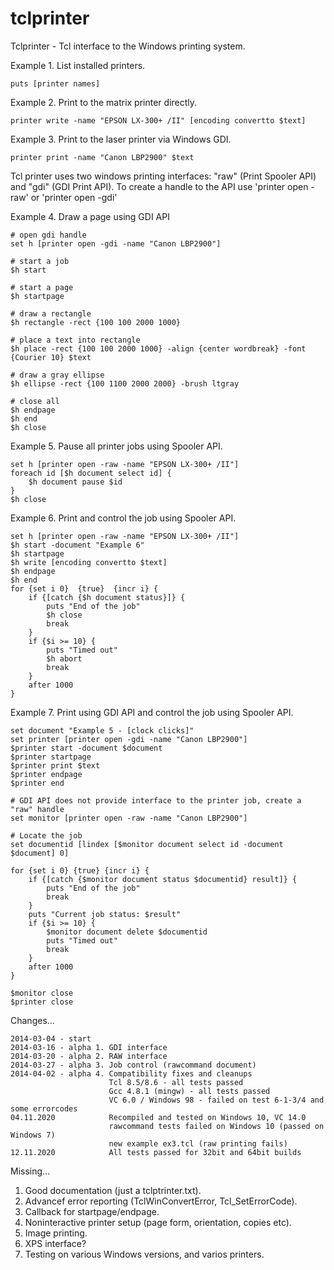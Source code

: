 # tclprinter


Tclprinter - Tcl interface to the Windows printing system.


Example 1. List installed printers.
```
puts [printer names]
```

Example 2. Print to the matrix printer directly.
```
printer write -name "EPSON LX-300+ /II" [encoding convertto $text]
```

Example 3. Print to the laser printer via Windows GDI.
```
printer print -name "Canon LBP2900" $text
```

Tcl printer uses two windows printing interfaces: "raw" (Print Spooler API) and "gdi" (GDI Print API).
To create a handle to the API use  'printer open -raw'  or 'printer open -gdi'


Example 4. Draw a page using GDI API
```
# open gdi handle
set h [printer open -gdi -name "Canon LBP2900"]

# start a job
$h start

# start a page
$h startpage

# draw a rectangle
$h rectangle -rect {100 100 2000 1000}

# place a text into rectangle
$h place -rect {100 100 2000 1000} -align {center wordbreak} -font {Courier 10} $text

# draw a gray ellipse
$h ellipse -rect {100 1100 2000 2000} -brush ltgray

# close all
$h endpage
$h end
$h close
```

Example 5. Pause all printer jobs using Spooler API.
```
set h [printer open -raw -name "EPSON LX-300+ /II"]
foreach id [$h document select id] {
    $h document pause $id
}
$h close
```

Example 6. Print and control the job using Spooler API.
```
set h [printer open -raw -name "EPSON LX-300+ /II"]
$h start -document "Example 6"
$h startpage
$h write [encoding convertto $text]
$h endpage
$h end
for {set i 0}  {true}  {incr i} {
    if {[catch {$h document status}]} {
        puts "End of the job"
        $h close
        break
    }
    if {$i >= 10} {
        puts "Timed out"
        $h abort
        break
    }
    after 1000
}
```

Example 7. Print using GDI API and control the job using Spooler API.
```
set document "Example 5 - [clock clicks]"
set printer [printer open -gdi -name "Canon LBP2900"]
$printer start -document $document
$printer startpage
$printer print $text
$printer endpage
$printer end

# GDI API does not provide interface to the printer job, create a "raw" handle
set monitor [printer open -raw -name "Canon LBP2900"]

# Locate the job 
set documentid [lindex [$monitor document select id -document $document] 0]

for {set i 0} {true} {incr i} {
    if {[catch {$monitor document status $documentid} result]} {
        puts "End of the job"
        break
    }
    puts "Current job status: $result"
    if {$i >= 10} {
        $monitor document delete $documentid
        puts "Timed out"
        break
    }
    after 1000
}

$monitor close
$printer close
```

Changes...

    2014-03-04 - start
    2014-03-16 - alpha 1. GDI interface
    2014-03-20 - alpha 2. RAW interface
    2014-03-27 - alpha 3. Job control (rawcommand document)
    2014-04-02 - alpha 4. Compatibility fixes and cleanups
                          Tcl 8.5/8.6 - all tests passed
                          Gcc 4.8.1 (mingw) - all tests passed
                          VC 6.0 / Windows 98 - failed on test 6-1-3/4 and some errorcodes
    04.11.2020            Recompiled and tested on Windows 10, VC 14.0
                          rawcommand tests failed on Windows 10 (passed on Windows 7)
                          new example ex3.tcl (raw printing fails)
    12.11.2020            All tests passed for 32bit and 64bit builds                          

Missing...

1. Good documentation (just a tclptrinter.txt).
2. Advancef error reporting (TclWinConvertError, Tcl_SetErrorCode).
3. Callback for startpage/endpage.
4. Noninteractive printer setup (page form, orientation, copies etc).
5. Image printing.
6. XPS interface?
7. Testing on various Windows versions, and varios printers.
